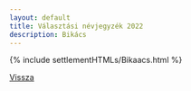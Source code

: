 ```yaml
---
layout: default
title: Választási névjegyzék 2022
description: Bikács
---
```


{% include settlementHTMLs/Bikaacs.html %}

[Vissza](../)